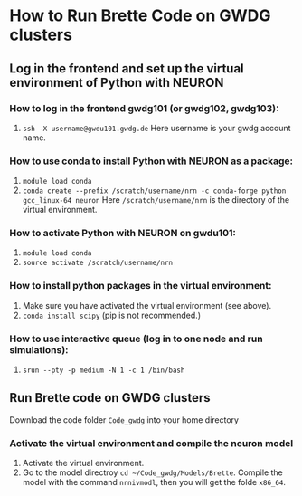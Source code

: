 # How to Run Brette Code on GWDG clusters

## Log in the frontend and set up the virtual environment of Python with NEURON
### How to log in the frontend gwdg101 (or gwdg102, gwdg103):
1. ```ssh -X username@gwdu101.gwdg.de```
Here username is your gwdg account name.

### How to use conda to install Python with NEURON as a package:
1. ```module load conda```
2. ```conda create --prefix /scratch/username/nrn -c conda-forge python gcc_linux-64 neuron```
Here ```/scratch/username/nrn``` is the directory of the virtual environment.

### How to activate Python with NEURON on gwdu101:
1. ```module load conda```
2. ```source activate /scratch/username/nrn```

### How to install python packages in the virtual environment:
1. Make sure you have activated the virtual environment (see above). 
2. ```conda install scipy``` (pip is not recommended.)

### How to use interactive queue (log in to one node and run simulations):
1. ```srun --pty -p medium -N 1 -c 1 /bin/bash```

## Run Brette code on GWDG clusters
Download the code folder ``Code_gwdg`` into your home directory
### Activate the virtual environment and compile the neuron model
1. Activate the virtual environment.
2. Go to the model directroy ```cd ~/Code_gwdg/Models/Brette```. Compile the model with the command ```nrnivmodl```, then you will get the folde ``x86_64``.
